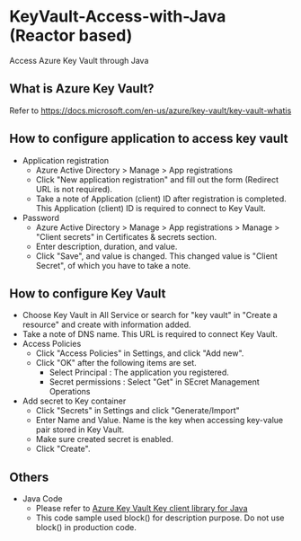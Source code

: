 # KeyVault-Access-with-Java (Reactor based)
Access Azure Key Vault through Java

## What is Azure Key Vault?
Refer to https://docs.microsoft.com/en-us/azure/key-vault/key-vault-whatis

## How to configure application to access key vault
- Application registration
  - Azure Active Directory > Manage > App registrations
  - Click "New application registration" and fill out the form (Redirect URL is not required).
  - Take a note of Application (client) ID after registration is completed. This Application (client) ID is required to connect to Key Vault.
- Password
  - Azure Active Directory > Manage > App registrations > Manage > "Client secrets" in Certificates & secrets section.
  - Enter description, duration, and value.
  - Click "Save", and value is changed. This changed value is "Client Secret", of which you have to take a note.
  
## How to configure Key Vault
- Choose Key Vault in All Service or search for "key vault" in "Create a resource" and create with information added.
- Take a note of DNS name. This URL is required to connect Key Vault.
- Access Policies
  - Click "Access Policies" in Settings, and click "Add new".
  - Click "OK" after the following items are set.
    - Select Principal : The application you registered.
    - Secret permissions : Select "Get" in SEcret Management Operations 
- Add secret to Key container
  - Click "Secrets" in Settings and click "Generate/Import"
  - Enter Name and Value. Name is the key when accessing key-value pair stored in Key Vault.
  - Make sure created secret is enabled.
  - Click "Create".

## Others
- Java Code
  - Please refer to [Azure Key Vault Key client library for Java](https://github.com/Azure/azure-sdk-for-java/tree/master/sdk/keyvault/azure-keyvault-keys#azure-key-vault-key-client-library-for-java)
  - This code sample used block() for description purpose. Do not use block() in production code. 
